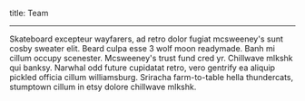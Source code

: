 title: Team

---

Skateboard excepteur wayfarers, ad retro dolor fugiat mcsweeney's sunt cosby sweater elit. Beard culpa esse 3 wolf moon readymade. Banh mi cillum occupy scenester. Mcsweeney's trust fund cred yr. Chillwave mlkshk qui banksy. Narwhal odd future cupidatat retro, vero gentrify ea aliquip pickled officia cillum williamsburg. Sriracha farm-to-table hella thundercats, stumptown cillum in etsy dolore chillwave mlkshk.